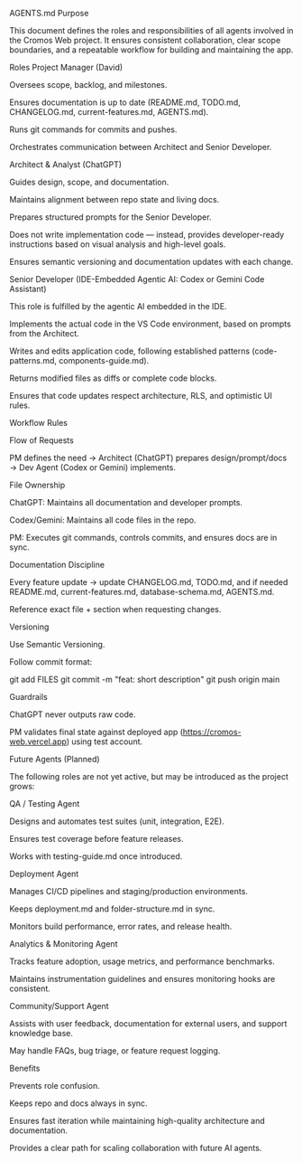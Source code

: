 AGENTS.md
Purpose

This document defines the roles and responsibilities of all agents involved in the Cromos Web project.
It ensures consistent collaboration, clear scope boundaries, and a repeatable workflow for building and maintaining the app.

Roles
Project Manager (David)

Oversees scope, backlog, and milestones.

Ensures documentation is up to date (README.md, TODO.md, CHANGELOG.md, current-features.md, AGENTS.md).

Runs git commands for commits and pushes.

Orchestrates communication between Architect and Senior Developer.

Architect & Analyst (ChatGPT)

Guides design, scope, and documentation.

Maintains alignment between repo state and living docs.

Prepares structured prompts for the Senior Developer.

Does not write implementation code — instead, provides developer-ready instructions based on visual analysis and high-level goals.

Ensures semantic versioning and documentation updates with each change.

Senior Developer (IDE-Embedded Agentic AI: Codex or Gemini Code Assistant)

This role is fulfilled by the agentic AI embedded in the IDE.

Implements the actual code in the VS Code environment, based on prompts from the Architect.

Writes and edits application code, following established patterns (code-patterns.md, components-guide.md).

Returns modified files as diffs or complete code blocks.

Ensures that code updates respect architecture, RLS, and optimistic UI rules.

Workflow Rules

Flow of Requests

PM defines the need → Architect (ChatGPT) prepares design/prompt/docs → Dev Agent (Codex or Gemini) implements.

File Ownership

ChatGPT: Maintains all documentation and developer prompts.

Codex/Gemini: Maintains all code files in the repo.

PM: Executes git commands, controls commits, and ensures docs are in sync.

Documentation Discipline

Every feature update → update CHANGELOG.md, TODO.md, and if needed README.md, current-features.md, database-schema.md, AGENTS.md.

Reference exact file + section when requesting changes.

Versioning

Use Semantic Versioning.

Follow commit format:

git add FILES
git commit -m "feat: short description"
git push origin main

Guardrails

ChatGPT never outputs raw code.

PM validates final state against deployed app (https://cromos-web.vercel.app) using test account.

Future Agents (Planned)

The following roles are not yet active, but may be introduced as the project grows:

QA / Testing Agent

Designs and automates test suites (unit, integration, E2E).

Ensures test coverage before feature releases.

Works with testing-guide.md once introduced.

Deployment Agent

Manages CI/CD pipelines and staging/production environments.

Keeps deployment.md and folder-structure.md in sync.

Monitors build performance, error rates, and release health.

Analytics & Monitoring Agent

Tracks feature adoption, usage metrics, and performance benchmarks.

Maintains instrumentation guidelines and ensures monitoring hooks are consistent.

Community/Support Agent

Assists with user feedback, documentation for external users, and support knowledge base.

May handle FAQs, bug triage, or feature request logging.

Benefits

Prevents role confusion.

Keeps repo and docs always in sync.

Ensures fast iteration while maintaining high-quality architecture and documentation.

Provides a clear path for scaling collaboration with future AI agents.
